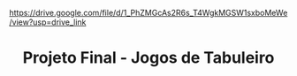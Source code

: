 https://drive.google.com/file/d/1_PhZMGcAs2R6s_T4WgkMGSW1sxboMeWe/view?usp=drive_link
<h1 align="center"> Projeto Final - Jogos de Tabuleiro </h1>
